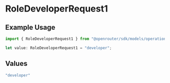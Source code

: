# RoleDeveloperRequest1

## Example Usage

```typescript
import { RoleDeveloperRequest1 } from "@openrouter/sdk/models/operations";

let value: RoleDeveloperRequest1 = "developer";
```

## Values

```typescript
"developer"
```